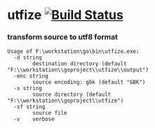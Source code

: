 # utfize [![Build Status](https://www.travis-ci.org/logeable/utfize.svg?branch=master)](https://www.travis-ci.org/logeable/utfize)

### transform source to utf8 format

```
Usage of F:\workstation\go\bin\utfize.exe:
  -d string
        destination directory (default "F:\\workstation\\goproject\\utfize\\output")
  -enc string
        source encoding: gbk (default "GBK")
  -s string
        source directory (default "F:\\workstation\\goproject\\utfize")
  -sf string
        source file
  -v    verbose
```